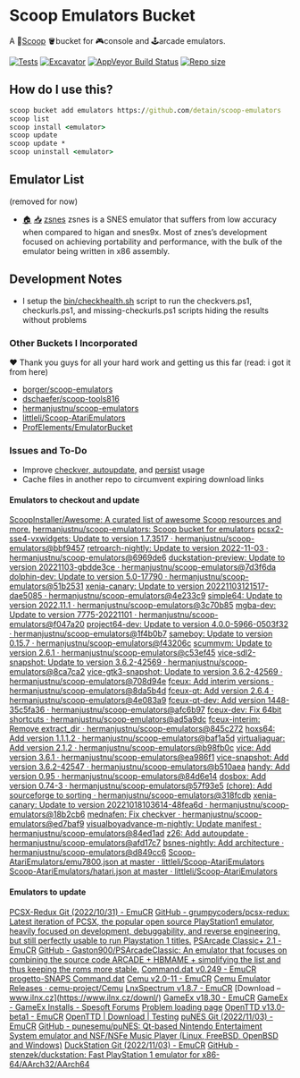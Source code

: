 # Scoop Emulators Bucket

A 🥄[Scoop](https://scoop.sh) 🪣bucket for 🎮console and 🕹arcade emulators.

[![Tests](https://github.com/detain/scoop-emulators/actions/workflows/ci.yml/badge.svg)](https://github.com/detain/scoop-emulators/actions/workflows/ci.yml)
[![Excavator](https://github.com/detain/scoop-emulators/actions/workflows/excavator.yml/badge.svg)](https://github.com/detain/scoop-emulators/actions/workflows/excavator.yml)
[![AppVeyor Build Status](https://img.shields.io/appveyor/ci/detain/scoop-emulators/master.svg?style=flat-square&label=AppVeyor&logo=appveyor)](https://ci.appveyor.com/project/detain/scoop-emulators/branch/master)
[![Repo size](https://img.shields.io/github/repo-size/detain/scoop-emulators.svg?style=flat-square)](https://github.com/detain/scoop-emulators)

## How do I use this?

```cmd
scoop bucket add emulators https://github.com/detain/scoop-emulators
scoop list
scoop install <emulator>
scoop update
scoop update *
scoop uninstall <emulator>
```

## Emulator List

(removed for now)

* [🏠](http://www.zsnes.com/) [📥](https://consolo.is.cc/emu/zsnes/1.51.7z) [zsnes](./bucket/zsnes.json) zsnes is a SNES emulator that suffers from low accuracy when compared to higan and snes9x. Most of znes’s development focused on achieving portability and performance, with the bulk of the emulator being written in x86 assembly.

## Development Notes

* I setup the [bin/checkhealth.sh](./bin/checkhealth.sh) script to run the checkvers.ps1, checkurls.ps1, and missing-checkurls.ps1 scripts hiding the results without problems

### Other Buckets I Incorporated

❤ Thank you guys for all your hard work and getting us this far (read: i got it from here)

* [borger/scoop-emulators](https://github.com/borger/scoop-emulators)
* [dschaefer/scoop-tools816](https://github.com/dschaefer/scoop-tools816)
* [hermanjustnu/scoop-emulators](https://github.com/hermanjustnu/scoop-emulators)
* [littleli/Scoop-AtariEmulators](https://github.com/littleli/Scoop-AtariEmulators)
* [ProfElements/EmulatorBucket](https://github.com/ProfElements/EmulatorBucket)

### Issues and To-Do

* Improve [checkver, autoupdate](https://github.com/ScoopInstaller/Scoop/wiki/App-Manifest-Autoupdate), and [persist](https://github.com/ScoopInstaller/Scoop/wiki/Persistent-data) usage
* Cache files in another repo to circumvent expiring download links

#### Emulators to checkout and update

[ScoopInstaller/Awesome: A curated list of awesome Scoop resources and more.](https://github.com/ScoopInstaller/Awesome)
[hermanjustnu/scoop-emulators: Scoop bucket for emulators](https://github.com/hermanjustnu/scoop-emulators/)
[pcsx2-sse4-vxwidgets: Update to version 1.7.3517 · hermanjustnu/scoop-emulators@bbf9457](https://github.com/hermanjustnu/scoop-emulators/commit/bbf9457df4e7952e795428cd489f904d09e75753)
[retroarch-nightly: Update to version 2022-11-03 · hermanjustnu/scoop-emulators@6969de6](https://github.com/hermanjustnu/scoop-emulators/commit/6969de65e55c01dd17ce92a5a8fd4aab87c18201)
[duckstation-preview: Update to version 20221103-gbdde3ce · hermanjustnu/scoop-emulators@7d3f6da](https://github.com/hermanjustnu/scoop-emulators/commit/7d3f6daf0bc6840f6ad2f269fd161c2b23e8cbd4)
[dolphin-dev: Update to version 5.0-17790 · hermanjustnu/scoop-emulators@51b2531](https://github.com/hermanjustnu/scoop-emulators/commit/51b253180c8c0f1a0e2f2a1d9a8fe3ad1712e981)
[xenia-canary: Update to version 20221103121517-dae5085 · hermanjustnu/scoop-emulators@4e233c9](https://github.com/hermanjustnu/scoop-emulators/commit/4e233c95bfdd7093a25f35181b65819fa7fbd536)
[simple64: Update to version 2022.11.1 · hermanjustnu/scoop-emulators@3c70b85](https://github.com/hermanjustnu/scoop-emulators/commit/3c70b851358d94d70f2787bb040e873fece7d64d)
[mgba-dev: Update to version 7775-20221101 · hermanjustnu/scoop-emulators@f047a20](https://github.com/hermanjustnu/scoop-emulators/commit/f047a200f26bbeb72747da519e93f93dcdf182c3)
[project64-dev: Update to version 4.0.0-5966-0503f32 · hermanjustnu/scoop-emulators@1f4b0b7](https://github.com/hermanjustnu/scoop-emulators/commit/1f4b0b76fa1a029e1410eb2a6a05b9c92cf41dd4)
[sameboy: Update to version 0.15.7 · hermanjustnu/scoop-emulators@f43206c](https://github.com/hermanjustnu/scoop-emulators/commit/f43206c7a5015eccc075e7a920e0879d03d9b693)
[scummvm: Update to version 2.6.1 · hermanjustnu/scoop-emulators@c53ef45](https://github.com/hermanjustnu/scoop-emulators/commit/c53ef4532c9dae3771c8a9c1a498a0f1d3a7e5e6)
[vice-sdl2-snapshot: Update to version 3.6.2-42569 · hermanjustnu/scoop-emulators@8ca7ca2](https://github.com/hermanjustnu/scoop-emulators/commit/8ca7ca20b27ac404ad51c12a1dff7aca45e46208)
[vice-gtk3-snapshot: Update to version 3.6.2-42569 · hermanjustnu/scoop-emulators@708d94e](https://github.com/hermanjustnu/scoop-emulators/commit/708d94e03a5001b5c0ec5c4e4b782802f3e3e0a7)
[fceux: Add interim versions · hermanjustnu/scoop-emulators@8da5b4d](https://github.com/hermanjustnu/scoop-emulators/commit/8da5b4d37695478cf80f67f555f87217d1ba4a13)
[fceux-qt: Add version 2.6.4 · hermanjustnu/scoop-emulators@4e083a9](https://github.com/hermanjustnu/scoop-emulators/commit/4e083a9c17c3dae0ffc27ebd0bed64bf08943248)
[fceux-qt-dev: Add version 1448-35c5fa36 · hermanjustnu/scoop-emulators@afc6b97](https://github.com/hermanjustnu/scoop-emulators/commit/afc6b97076f973fa01a6608b830d728ac261b422)
[fceux-dev: Fix 64bit shortcuts · hermanjustnu/scoop-emulators@ad5a9dc](https://github.com/hermanjustnu/scoop-emulators/commit/ad5a9dc6a91316d514ed94329588b71b1cc3361a)
[fceux-interim: Remove extract_dir · hermanjustnu/scoop-emulators@845c272](https://github.com/hermanjustnu/scoop-emulators/commit/845c2725b54535a19b921f1edaab72e9d79adda5)
[hoxs64: Add version 1.1.1.2 · hermanjustnu/scoop-emulators@baf1a5d](https://github.com/hermanjustnu/scoop-emulators/commit/baf1a5d7e7a882ea66fad3e68c78fb9e9dc1b455)
[virtualjaguar: Add version 2.1.2 · hermanjustnu/scoop-emulators@b98fb0c](https://github.com/hermanjustnu/scoop-emulators/commit/b98fb0c9ed593e6b1d32c711720973fb115ca3db)
[vice: Add version 3.6.1 · hermanjustnu/scoop-emulators@ea986f1](https://github.com/hermanjustnu/scoop-emulators/commit/ea986f1ee492ff62487c5373aa7e9ae44d7ab36e)
[vice-snapshot: Add version 3.6.2-42547 · hermanjustnu/scoop-emulators@b510aea](https://github.com/hermanjustnu/scoop-emulators/commit/b510aeab50c79f73809fa5c30380d1b837a1afc4)
[handy: Add version 0.95 · hermanjustnu/scoop-emulators@84d6e14](https://github.com/hermanjustnu/scoop-emulators/commit/84d6e14e59e569dadcbad3175ae3bf750045f178)
[dosbox: Add version 0.74-3 · hermanjustnu/scoop-emulators@57f93e5](https://github.com/hermanjustnu/scoop-emulators/commit/57f93e50e88d4100892736b29b8c2b4c31a8bcac)
[(chore): Add sourceforge to sorting · hermanjustnu/scoop-emulators@318fcdb](https://github.com/hermanjustnu/scoop-emulators/commit/318fcdb1bfc307cc3e9f7ab5120fd1f6cf686142)
[xenia-canary: Update to version 20221018103614-48fea6d · hermanjustnu/scoop-emulators@18b2cb6](https://github.com/hermanjustnu/scoop-emulators/commit/18b2cb6c607fd0c185867d2abfba38c434328a5f)
[mednafen: Fix checkver · hermanjustnu/scoop-emulators@ed7baf9](https://github.com/hermanjustnu/scoop-emulators/commit/ed7baf9e58c84acadf93b799236e63a2f30c79d2)
[visualboyadvance-m-nightly: Update manifest · hermanjustnu/scoop-emulators@84ed1ad](https://github.com/hermanjustnu/scoop-emulators/commit/84ed1ad5cfe0b0f2bc9def1de27faf437eeab078)
[z26: Add autoupdate · hermanjustnu/scoop-emulators@afd17c7](https://github.com/hermanjustnu/scoop-emulators/commit/afd17c75b6cb4a0b44366fb5b422e0ea76b7549a)
[bsnes-nightly: Add architecture · hermanjustnu/scoop-emulators@d849cc6](https://github.com/hermanjustnu/scoop-emulators/commit/d849cc69dd947ffe2efee620ec2e363dda5ce3b3)
[Scoop-AtariEmulators/emu7800.json at master · littleli/Scoop-AtariEmulators](https://github.com/littleli/Scoop-AtariEmulators/blob/master/bucket/emu7800.json)
[Scoop-AtariEmulators/hatari.json at master · littleli/Scoop-AtariEmulators](https://github.com/littleli/Scoop-AtariEmulators/blob/master/bucket/hatari.json)

#### Emulators to update

[PCSX-Redux Git (2022/10/31) - EmuCR](https://www.emucr.com/2022/10/pcsx-redux-git-20221031.html)
[GitHub - grumpycoders/pcsx-redux: Latest iteration of PCSX, the popular open source PlayStation1 emulator, heavily focused on development, debuggability, and reverse engineering, but still perfectly usable to run Playstation 1 titles.](https://github.com/grumpycoders/pcsx-redux)
[PSArcade Classic+ 2.1 - EmuCR](https://www.emucr.com/2022/11/psarcade-classic-21.html)
[GitHub - Gaston900/PSArcadeClassic: An emulator that focuses on combining the source code ARCADE + HBMAME + simplifying the list and thus keeping the roms more stable.](https://github.com/Gaston900/PSArcadeClassic)
[Command.dat v0.249 - EmuCR](https://www.emucr.com/2022/11/commanddat-v0249.html)
[progetto-SNAPS Command.dat](https://www.progettosnaps.net/command/)
[Cemu v2.0-11 - EmuCR](https://www.emucr.com/2022/11/cemu-v20-11.html)
[Cemu Emulator](http://cemu.info/)
[Releases · cemu-project/Cemu](https://github.com/cemu-project/Cemu/releases)
[LnxSpectrum v1.8.7 - EmuCR](https://www.emucr.com/2022/11/lnxspectrum-v187.html)
[Download – www.ilnx.cz](https://www.ilnx.cz/downl/)
[GameEx v18.30 - EmuCR](https://www.emucr.com/2022/11/gameex-v1830.html)
[GameEx - GameEx Installs - Spesoft Forums](https://forums.gameex.com/forums/files/file/534-gameex/?_fromLogin=1)
[Problem loading page](http://www.gameex.net/)
[OpenTTD v13.0-beta1 - EmuCR](https://www.emucr.com/2022/11/openttd-v130-beta1.html)
[OpenTTD | Download | Testing](https://www.openttd.org/downloads/openttd-releases/testing)
[puNES Git (2022/11/03) - EmuCR](https://www.emucr.com/2022/11/punes-git-20221103.html)
[GitHub - punesemu/puNES: Qt-based Nintendo Entertaiment System emulator and NSF/NSFe Music Player (Linux, FreeBSD, OpenBSD and Windows)](https://github.com/punesemu/puNES)
[DuckStation Git (2022/11/03) - EmuCR](https://www.emucr.com/2022/11/duckstation-git-20221103.html)
[GitHub - stenzek/duckstation: Fast PlayStation 1 emulator for x86-64/AArch32/AArch64](https://github.com/stenzek/duckstation)

